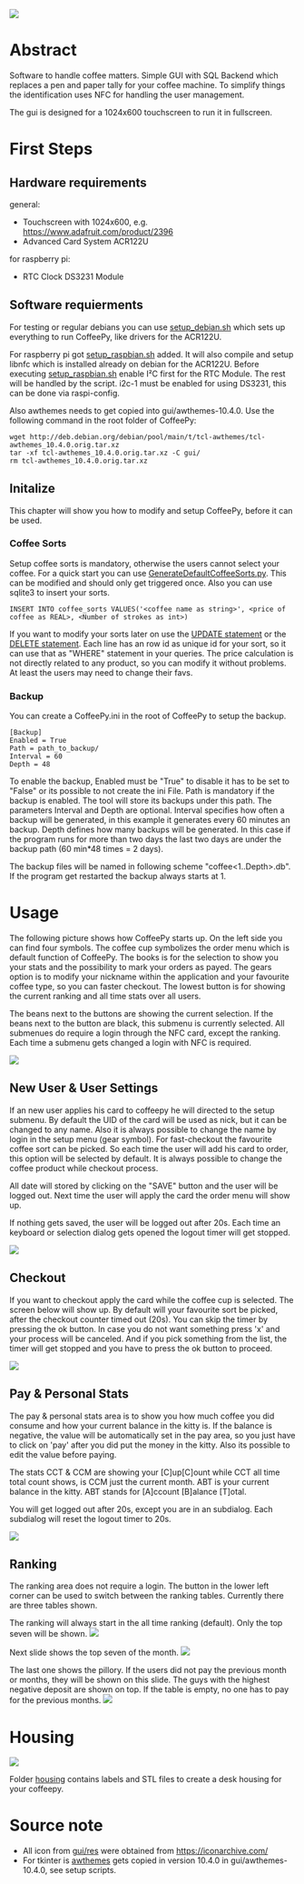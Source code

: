 ![](doc/pictures/coffeepy.png)

# Abstract

Software to handle coffee matters. Simple GUI with SQL Backend which replaces a pen and paper tally for your coffee machine. To simplify things the identification uses NFC for handling the user management.

The gui is designed for a 1024x600 touchscreen to run it in fullscreen.

# First Steps

## Hardware requirements

general:
- Touchscreen with 1024x600, e.g. https://www.adafruit.com/product/2396
- Advanced Card System ACR122U

for raspberry pi:
- RTC Clock DS3231 Module

## Software requierments

For testing or regular debians you can use [setup_debian.sh](setup_debian.sh) which sets up everything to run CoffeePy, like drivers for the ACR122U.

For raspberry pi got [setup_raspbian.sh](setup_raspbian.sh) added. It will also compile and setup libnfc which is installed already on debian for the ACR122U. Before executing [setup_raspbian.sh](setup_raspbian.sh) enable I²C first for the RTC Module.
The rest will be handled by the script. i2c-1 must be enabled for using DS3231, this can be done via raspi-config.

Also awthemes needs to get copied into gui/awthemes-10.4.0. Use the following command in the root folder of CoffeePy:

```
wget http://deb.debian.org/debian/pool/main/t/tcl-awthemes/tcl-awthemes_10.4.0.orig.tar.xz
tar -xf tcl-awthemes_10.4.0.orig.tar.xz -C gui/
rm tcl-awthemes_10.4.0.orig.tar.xz
```

## Initalize

This chapter will show you how to modify and setup CoffeePy, before it can be used.

### Coffee Sorts

Setup coffee sorts is mandatory, otherwise the users cannot select your coffee. For a quick start you can use [GenerateDefaultCoffeeSorts.py](GenerateDefaultCoffeeSorts.py). This can be modified and should only get triggered once. Also you can use sqlite3 to insert your sorts.

```
INSERT INTO coffee_sorts VALUES('<coffee name as string>', <price of coffee as REAL>, <Number of strokes as int>)
```

If you want to modify your sorts later on use the [UPDATE statement](https://www.sqlite.org/lang_update.html) or the [DELETE statement](https://www.sqlite.org/lang_delete.html). Each line has an row id as unique id for your sort, so it can use that as "WHERE" statement in your queries. The price calculation is not directly related to any product, so you can modify it without problems. At least the users may need to change their favs. 


### Backup

You can create a CoffeePy.ini in the root of CoffeePy to setup the backup.

```
[Backup]
Enabled = True
Path = path_to_backup/
Interval = 60
Depth = 48
```

To enable the backup, Enabled must be "True" to disable it has to be set to "False" or its possible to not create the ini File. Path is mandatory if the backup is enabled. The tool will store its backups under this path. 
The parameters Interval and Depth are optional. Interval specifies how often a backup will be generated, in this example it generates every 60 minutes an backup. Depth defines how many backups will be generated. In this case if the program runs for more than two days the last two days are under the backup path (60 min*48 times = 2 days).

The backup files will be named in following scheme "coffee<1..Depth>.db". If the program get restarted the backup always starts at 1.

# Usage

The following picture shows how CoffeePy starts up. On the left side you can find four symbols. The coffee cup symbolizes the order menu which is default function of CoffeePy. The books is for the selection to show you your stats and the possibility to mark your orders as payed.
The gears option is to modify your nickname within the application and your favourite coffee type, so you can faster checkout.
The lowest button is for showing the current ranking and all time stats over all users.

The beans next to the buttons are showing the current selection. If the beans next to the button are black, this submenu is currently selected. All submenues do require a login through the NFC card, except the ranking. Each time a submenu gets changed a login with NFC is required. 

![](doc/pictures/screen_applycard_order.png)

## New User & User Settings
If an new user applies his card to coffeepy he will directed to the setup submenu. By default the UID of the card will be used as nick, but it can be changed to any name. Also it is always possible to change the name by login in the setup menu (gear symbol).
For fast-checkout the favourite coffee sort can be picked. So each time the user will add his card to order, this option will be selected by default. It is always possible to change the coffee product while checkout process.

All date will stored by clicking on the "SAVE" button and the user will be logged out. Next time the user will apply the card the order menu will show up.

If nothing gets saved, the user will be logged out after 20s. Each time an keyboard or selection dialog gets opened the logout timer will get stopped.

![](doc/pictures/screen_settings.png)

## Checkout

If you want to checkout apply the card while the coffee cup is selected. The screen below will show up. By default will your favourite sort be picked, after the checkout counter timed out (20s). You can skip the timer by pressing the ok button.
In case you do not want something press 'x' and your process will be canceled. And if you pick something from the list, the timer will get stopped and you have to press the ok button to proceed. 

![](doc/pictures/screen_checkout.png)

## Pay & Personal Stats
The pay & personal stats area is to show you how much coffee you did consume and how your current balance in the kitty is. If the balance is negative, the value will be automatically set in the pay area, so you just have to click on 'pay' after you did put the money in the kitty.
Also its possible to edit the value before paying. 

The stats CCT & CCM are showing your [C]up[C]ount while CCT all time total count shows, is CCM just the current month. ABT is your current balance in the kitty. ABT stands for [A]ccount [B]alance [T]otal.

You will get logged out after 20s, except you are in an subdialog. Each subdialog will reset the logout timer to 20s.

![](doc/pictures/screen_pay_stats.png)

## Ranking
The ranking area does not require a login. The button in the lower left corner can be used to switch between the ranking tables. Currently there are three tables shown.

The ranking will always start in the all time ranking (default). Only the top seven will be shown.
![](doc/pictures/screen_alltime_seven.png)

Next slide shows the top seven of the month.
![](doc/pictures/screen_month_seven.png)

The last one shows the pillory. If the users did not pay the previous month or months, they will be shown on this slide. The guys with the highest negative deposit are shown on top. If the table is empty, no one has to pay for the previous months.
![](doc/pictures/screen_unpaied.png)

# Housing

![](doc/pictures/housing.jpg)

Folder [housing](housing) contains labels and STL files to create a desk housing for your coffeepy.

# Source note

- All icon from [gui/res](gui/res) were obtained from https://iconarchive.com/
- For tkinter is [awthemes](https://wiki.tcl-lang.org/page/awthemes) gets copied in version 10.4.0 in gui/awthemes-10.4.0, see setup scripts.